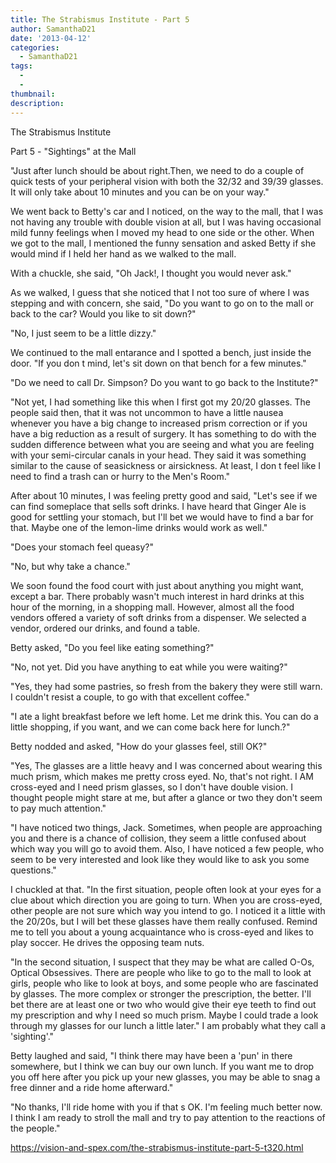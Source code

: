 ```yaml
---
title: The Strabismus Institute - Part 5
author: SamanthaD21
date: '2013-04-12'
categories:
  - SamanthaD21
tags:
  - 
  - 
thumbnail: 
description: 
---
```


The Strabismus Institute

Part 5 - "Sightings" at the Mall

"Just after lunch should be about right.Then, we need to do a couple of quick tests of your peripheral vision with both the 32/32 and 39/39 glasses.  It will only take about 10 minutes and you can be on your way."

We went back to Betty's car and I noticed, on the way to the mall, that I was not having any trouble with double vision at all, but I was having occasional mild funny feelings when I moved my head to one side or the other.  When we got to the mall, I mentioned the funny sensation and asked Betty if she would mind if I held her hand as we walked to the mall.

With a chuckle, she said,  "Oh Jack!, I thought you would never ask."

As we walked, I guess that she noticed that I not too sure of where I was stepping and  with concern, she said,  "Do you want to go on to the mall or back to the car?  Would you like to sit down?"

"No, I just seem to be a little dizzy."

We continued to the mall entarance and I spotted a bench, just inside the door.   "If you don t mind, let's sit down on that bench for a few minutes."

"Do we need to call Dr. Simpson?  Do you want to go back to the Institute?"

"Not yet, I had something like this when I first got my 20/20 glasses. The people said then, that it was not uncommon to have a little nausea whenever you have a big change to increased prism correction or if you have a big reduction as a result of surgery.  It has something to do with the sudden difference between what you are seeing and what you are feeling with your semi-circular canals in your head.   They said it was something similar to the cause of seasickness or airsickness.  At least, I don t feel like I need to find a trash can or hurry to the Men's Room."

After about 10 minutes, I was feeling pretty good and said, "Let's see if we can find someplace that sells soft drinks.  I have heard that Ginger Ale is good for settling your stomach, but I'll bet we would have to find a bar for that.  Maybe one of the lemon-lime drinks would work as well."

"Does your stomach feel queasy?"

"No, but why take a chance."

We soon found the food court with just about anything you might want, except a bar.  There probably wasn't much interest in hard drinks at this hour of the morning, in a shopping mall.  However, almost all the food vendors offered a variety of soft drinks from a dispenser.  We selected a vendor, ordered our drinks, and found a table.

Betty asked, "Do you feel like eating something?"

"No, not yet.  Did you have anything to eat while you were waiting?"

"Yes, they had some pastries, so fresh from the bakery they were still warn. I couldn't resist a couple, to go with that excellent coffee."

"I ate a light breakfast before we left home.  Let me drink this.  You can do a little shopping, if you want, and we can come back here for lunch.?"

 Betty nodded and asked, "How do your glasses feel, still OK?"

"Yes, The glasses are a little heavy and I was concerned about wearing this much prism, which makes me pretty cross eyed.  No, that's not right. I AM cross-eyed and I need prism glasses, so I don't have double vision.  I thought people might stare at me, but after a glance or two they don't seem to pay much attention."

"I have noticed two things, Jack.  Sometimes, when people are approaching you and there is a chance of collision, they seem a little confused about which way you will go to avoid them.  Also, I have noticed a few people, who seem to be very interested and look like they would like to ask you some questions." 

I chuckled at that.  "In the first situation, people often look at your eyes for a clue about which direction you are going to turn.  When you are cross-eyed, other people are not sure which way you intend to go.  I noticed it a little with the 20/20s, but I will bet these glasses have them really confused. Remind me to tell you about a young acquaintance who is cross-eyed and likes to play soccer.  He drives the opposing team nuts.

"In the second situation, I suspect that they may be what are called O-Os, Optical Obsessives.  There are people who like to go to the mall to look at girls, people who like to look at boys, and some people who are fascinated by glasses.  The more complex or stronger the prescription, the better.  I'll bet there are at least one or two who would give their eye teeth to find out my prescription and why I need so much prism.  Maybe I could trade a look through my glasses for our lunch a little later."  I am probably what they call a 'sighting'." 

Betty laughed and said, "I think there may have been a 'pun' in there somewhere, but I think we can buy our own lunch.  If you want me to drop you off here after you pick up your new glasses, you may be able to snag a free dinner and a ride home afterward." 

"No thanks, I'll ride home with you if that s OK.  I'm feeling much better now.  I think I am ready to stroll the mall and try to pay attention to the reactions of the people."

https://vision-and-spex.com/the-strabismus-institute-part-5-t320.html
